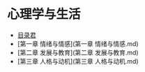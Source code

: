  # 心理学与生活

 - [目录君](README.md)
 - [第一章  情绪与情感](第一章  情绪与情感.md)
 - [第二章 发展与教育](第二章 发展与教育.md)
 - [第三章 人格与动机](第三章 人格与动机.md)